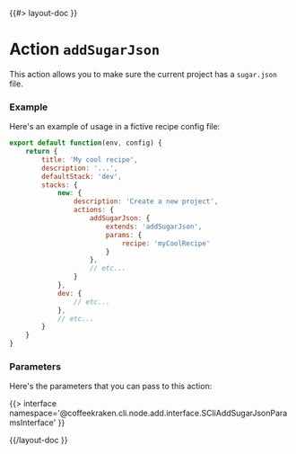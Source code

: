 <!--
/**
 * @name            addSugarJson
 * @namespace       doc.recipes.actions
 * @type            Markdown
 * @platform        md
 * @status          stable
 * @menu            Documentation / Recipes / Actions          /doc/recipes/actions/addSugarJson
 *
 * @since           2.0.0
 * @author    Olivier Bossel <olivier.bossel@gmail.com> (https://coffeekraken.io)
 */
-->

{{#> layout-doc }}

# Action `addSugarJson`

This action allows you to make sure the current project has a `sugar.json` file.

### Example

Here's an example of usage in a fictive recipe config file:

```js
export default function(env, config) {
    return {
        title: 'My cool recipe',
        description: '...',
        defaultStack: 'dev',
        stacks: {
            new: {
                description: 'Create a new project',
                actions: {
                    addSugarJson: {
                        extends: 'addSugarJson',
                        params: {
                            recipe: 'myCoolRecipe'
                        }
                    },
                    // etc...
                }
            },
            dev: {
                // etc...
            },
            // etc...
        }
    }
}
```

### Parameters

Here's the parameters that you can pass to this action:

{{> interface namespace='@coffeekraken.cli.node.add.interface.SCliAddSugarJsonParamsInterface' }}

{{/layout-doc }}
